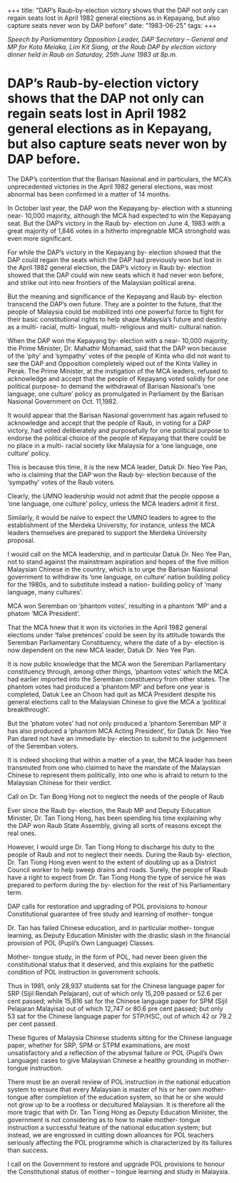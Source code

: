 +++ 
title: "DAP’s Raub-by-election victory shows that the DAP not only can regain seats lost in April 1982 general elections as in Kepayang, but also capture seats never won by DAP before"
date: "1983-06-25"
tags:
+++

_Speech by Parliamentary Opposition Leader, DAP Secretary – General and MP for Kota Melaka, Lim Kit Siang, at the Raub DAP by election victory dinner held in Raub on Saturday, 25th June 1983 at 8p.m._

# DAP’s Raub-by-election victory shows that the DAP not only can regain seats lost in April 1982 general elections as in Kepayang, but also capture seats never won by DAP before.

The DAP’s contention that the Barisan Nasional and in particulars, the MCA’s unprecedented victories in the April 1982 general elections, was most abnormal has been confirmed in a matter of 14 months.</u>

In October last year, the DAP won the Kepayang by- election with a stunning near- 10,000 majority, although the MCA had expected to win the Kepayang seat. But the DAP’s victory in the Raub by- election on June 4, 1983 with a great majority of 1,846 votes in a hitherto impregnable MCA stronghold was even more significant.

For while the DAP’s victory in the Kepayang by- election showed that the DAP could regain the seats which the DAP had previously won but lost in the April 1982 general election, the DAP’s victory in Raub by- election showed that the DAP could win new seats which it had never won before, and strike out into new frontiers of the Malaysian political arena.

But the meaning and significance of the Kepayang and Raub by- election transcend the DAP’s own future. They are a pointer to the future, that the people of Malaysia could be mobilized into one powerful force to fight for their basic constitutional rights to help shape Malaysia’s future and destiny as a multi- racial, multi- lingual, multi- religious and multi- cultural nation.

When the DAP won the Kepayang by- election with a near- 10,000 majority, the Prime Minister, Dr. Mahathir Mohamad, said that the DAP won because of the ‘pity’ and ’sympathy’ votes of the people of Kinta who did not want to see the DAP and Opposition completely wiped out of the Kinta Valley in Perak. The Prime Minister, at the instigation of the MCA leaders, refused to acknowledge and accept that the people of Kepayang voted solidly for one political purpose- to demand the withdrawal of Barisan Nasional’s ‘one language, one culture’ policy as promulgated in Parliament by the Barisan Nasional Government on Oct. 11,1982.

It would appear that the Barisan Nasional government has again refused to acknowledge and accept that the people of Raub, in voting for a DAP victory, had voted deliberately and purposefully for one political purpose to endorse the political choice of the people of Kepayang that there could be no place in a multi- racial society like Malaysia for a ‘one language, one culture’ policy.

This is because this time, it is the new MCA leader, Datuk Dr. Neo Yee Pan, who is claiming that the DAP won the Raub by- election because of the ‘sympathy’ votes of  the Raub voters.

Clearly, the UMNO leadership would not admit that the people oppose a ‘one language, one culture’ policy, unless the MCA leaders admit it first. 

Similarly, it would be naïve to expect the UMNO leaders to agree to the establishment of the Merdeka University, for instance, unless the MCA leaders themselves are prepared to support the Merdeka University proposal.

I would call on the MCA leadership, and in particular Datuk Dr. Neo Yee Pan, not to stand against the mainstream aspiration and hopes of the five million Malaysian Chinese in the country, which is to urge the Barisan Nasional government to withdraw its ‘one language, on culture’ nation building policy for the 1980s, and to substitute instead a nation- building policy of ‘many language, many cultures’.

MCA won Seremban on ‘phantom votes’, resulting in a phantom ‘MP’ and a phatom ‘MCA President’.

That the MCA hnew that it won its victories in the April 1982 general elections under ‘false pretences’ could be seen by its attitude towards the Seremban Parliamentary Constituency, where the date of a by- election is now dependent on the new MCA leader, Datuk Dr. Neo Yee Pan.

It is now public knowledge that the MCA won the Seremban Parliamentary constituency through, among other things, ‘phantom votes’ which the MCA had earlier imported into the Seremban constituency from other states. The phantom votes had produced a ‘phantom MP’ and before one year is completed, Datuk Lee an Choon had quit as MCA President despite his general elections call to the Malaysian Chinese to give the MCA a ‘political breakthrough’.

But the ‘phatom votes’ had not only produced  a ‘phantom Seremban MP’ it has also produced a ‘phantom MCA Acting President’, for Datuk Dr. Neo Yee Pan dared not have an immediate by- election to submit to the judgemnent of the Seremban voters.

It is indeed shocking that within a matter of a year, the MCA leader has been transmuted from one who claimed to have the mandate of the Malaysian Chinese to represent them politically, into one who is afraid to return to the Malaysian Chinese for their verdict.

Call on Dr. Tan Bong Hong not to neglect the needs of the people of Raub

Ever since the Raub by- election, the Raub MP and Deputy Education Minister, Dr. Tan Tiong Hong, has been spending his time explaining why the DAP won Raub State Assembly, giving all sorts of reasons except the real ones.

However, I would urge Dr. Tan Tiong Hong to discharge his duty to the people of Raub and not to neglect their needs. During the Raub by- election, Dr. Tan Tiong Hong even went to the extent of doubling up as a District Council worker to help sweep drains and roads. Surely, the people of Raub have a right to expect from Dr. Tan Tiong Hong the type of service he was prepared to perform during the by- election for the rest of his Parliamentary term.

DAP calls for restoration and upgrading of POL provisions to honour Constitutional guarantee of free study and learning of mother- tongue

Dr. Tan has failed Chinese education, and in particular mother- tongue learning, as Deputy Education Minister with the drastic slash in the financial provision of POL (Pupil’s Own Language) Classes.

Mother- tongue study, in the form of POL, had never been given the constitutional status that 
it deserved, and  this explains for the  pathetic condition of  POL instruction in government schools.

Thus in 1981, only 28,937 students sat for the Chinese language paper for SRP (Sijil Rendah Pelajaran), out of which only 15,209 passed or 52.6 per cent passed; while 15,816 sat for the Chinese language paper for SPM (Sijil Pelajaran Malayisa) out of which 12,747 or 80.6 pre cent passed; but only 53 sat for the Chinese language paper for STP/HSC, out of which 42 or 79.2 per cent passed.

These figures of Malaysia Chinese students sitting for the Chinese language paper, whether for SRP, SPM or STPM examinations, are most unsatisfactory and a reflection of the abysmal failure or POL (Pupil’s Own Language) cases to give Malaysian Chinese a healthy grounding in mother- tongue instruction. 

There must be an overall review of POL instruction in the national education system to ensure that every Malaysian is master of his or her own mother- tongue after completion of the education system, so that he or she would not grow up to be a rootless or decultured Malaysian. It is therefore all the more tragic that with Dr. Tan Tiong Hong as Deputy Education Minister, the government is not considering as to how to make mother- tongue instruction a successful feature of the national education system; but instead, we are engrossed in cutting down alloances for POL teachers seriously affecting the POL programme which is characterized by its failures than success.

I call on the Government to restore and upgrade POL provisions to honour the Constitutional status of mother – tongue learning and study in Malaysia.
 
